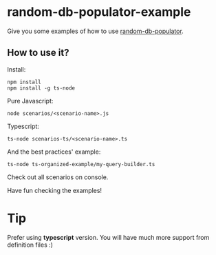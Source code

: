 # random-db-populator-example

Give you some examples of how to use [random-db-populator](https://www.npmjs.com/package/random-db-populator).

## How to use it?

Install:
```
npm install
npm install -g ts-node
```

Pure Javascript:

```
node scenarios/<scenario-name>.js
```

Typescript:

```
ts-node scenarios-ts/<scenario-name>.ts
```

And the best practices' example:

```
ts-node ts-organized-example/my-query-builder.ts
```

Check out all scenarios on console.

Have fun checking the examples!


# Tip

Prefer using **typescript** version. You will have much more support from definition files :)